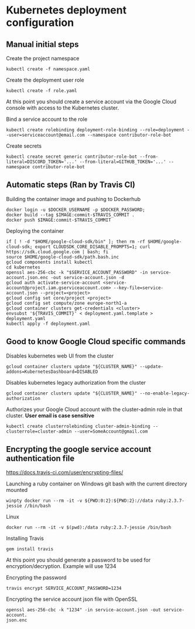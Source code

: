 # Kubernetes deployment configuration

## Manual initial steps

Create the project namespace
```
kubectl create -f namespace.yaml
```

Create the deployment user role
```
kubectl create -f role.yaml
```

At this point you should create a service account via the Google Cloud console with access to the Kubernetes cluster.

Bind a service account to the role
```
kubectl create rolebinding deployment-role-binding --role=deployment --user=serviceaccount@email.com --namespace contributor-role-bot
```

Create secrets
```
kubectl create secret generic contributor-role-bot --from-literal=DISCORD_TOKEN='...' --from-literal=GITHUB_TOKEN='...' --namespace contributor-role-bot
```

## Automatic steps (Ran by Travis CI)

Building the container image and pushing to Dockerhub
```
docker login -u $DOCKER_USERNAME -p $DOCKER_PASSWORD;
docker build --tag $IMAGE:commit-$TRAVIS_COMMIT .
docker push $IMAGE:commit-$TRAVIS_COMMIT
```

Deploying the container
```
if [ ! -d "$HOME/google-cloud-sdk/bin" ]; then rm -rf $HOME/google-cloud-sdk; export CLOUDSDK_CORE_DISABLE_PROMPTS=1; curl https://sdk.cloud.google.com | bash; fi
source $HOME/google-cloud-sdk/path.bash.inc
gcloud components install kubectl
cd kubernetes
openssl aes-256-cbc -k "$SERVICE_ACCOUNT_PASSWORD" -in service-account.json.enc -out service-account.json -d
gcloud auth activate-service-account <service-account@project.iam.gserviceaccount.com> --key-file=service-account.json --project=<project>
gcloud config set core/project <project>
gcloud config set compute/zone europe-north1-a
gcloud container clusters get-credentials <cluster>
envsubst '${TRAVIS_COMMIT}' < deployment.yaml.template > deployment.yaml
kubectl apply -f deployment.yaml
```

## Good to know Google Cloud specific commands

Disables kubernetes web UI from the cluster
```
gcloud container clusters update "${CLUSTER_NAME}" --update-addons=KubernetesDashboard=DISABLED
```

Disables kubernetes legacy authorization from the cluster
```
gcloud container clusters update "${CLUSTER_NAME}" --no-enable-legacy-authorization
```

Authorizes your Google Cloud account with the cluster-admin role in that cluster. **User email is case sensitive**
```
kubectl create clusterrolebinding cluster-admin-binding --clusterrole=cluster-admin --user=SomeAccount@gmail.com
```

## Encrypting the google service account authentication file

https://docs.travis-ci.com/user/encrypting-files/

Launching a ruby container on Windows git bash with the current directory mounted
```
winpty docker run --rm -it -v ${PWD:0:2}:${PWD:2}://data ruby:2.3.7-jessie //bin/bash
```

Linux
```
docker run --rm -it -v $(pwd):/data ruby:2.3.7-jessie /bin/bash
```

Installing Travis
```
gem install travis
```

At this point you should generate a password to be used for encryption/decryption. Example will use 1234

Encrypting the password
```
travis encrypt SERVICE_ACCOUNT_PASSWORD=1234
```

Encrypting the service account json file with OpenSSL
```
openssl aes-256-cbc -k "1234" -in service-account.json -out service-account.
json.enc
```

